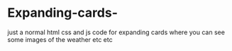 # Expanding-cards-

just a normal html css and js code for expanding cards where you can see some images of the weather etc etc 
